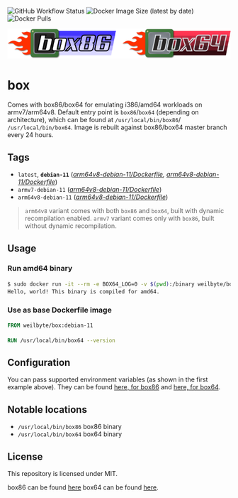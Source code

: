 ![GitHub Workflow Status](https://img.shields.io/github/workflow/status/weilbyte/box/Docker%20build?style=flat-square) ![Docker Image Size (latest by date)](https://img.shields.io/docker/image-size/weilbyte/box?style=flat-square) ![Docker Pulls](https://img.shields.io/docker/pulls/weilbyte/box?style=flat-square)

![Box86 and Box64 logos](meta/box86box64.png)
# box
Comes with box86/box64 for emulating i386/amd64 workloads on armv7/arm64v8. Default entry point is `box86`/`box64` (depending on architecture), which can be found at `/usr/local/bin/box86`/ `/usr/local/bin/box64`. Image is rebuilt against box86/box64 master branch every 24 hours.

## Tags
* `latest`, **`debian-11`** (*[arm64v8-debian-11/Dockerfile](arm64v8-debian-11/Dockerfile), [arm64v8-debian-11/Dockerfile](armv7-debian-11/Dockerfile)*)
* `armv7-debian-11` (*[arm64v8-debian-11/Dockerfile](armv7-debian-11/Dockerfile)*)
* `arm64v8-debian-11` (*[arm64v8-debian-11/Dockerfile](arm64v8-debian-11/Dockerfile)*)

> `arm64v8` variant comes with both `box86` and `box64`, built with dynamic recompilation enabled.
> `armv7` variant comes only with `box86`, built without dynamic recompilation.

## Usage

### Run amd64 binary
```sh
$ sudo docker run -it --rm -e BOX64_LOG=0 -v $(pwd):/binary weilbyte/box:debian-11 /binary/hello
Hello, world! This binary is compiled for amd64.
```
### Use as base Dockerfile image
```dockerfile
FROM weilbyte/box:debian-11

RUN /usr/local/bin/box64 --version
```

## Configuration
You can pass supported environment variables (as shown in the first example above). 
They can be found [here, for box86](https://github.com/ptitSeb/box86/blob/master/docs/USAGE.md) and [here, for box64](https://github.com/ptitSeb/box64/blob/master/docs/USAGE.md).

## Notable locations
* `/usr/local/bin/box86` box86 binary
* `/usr/local/bin/box64` box64 binary

## License
This repository is licensed under MIT.

box86 can be found [here](https://github.com/ptitSeb/box86) 
box64 can be found [here](https://github.com/ptitSeb/box64).
